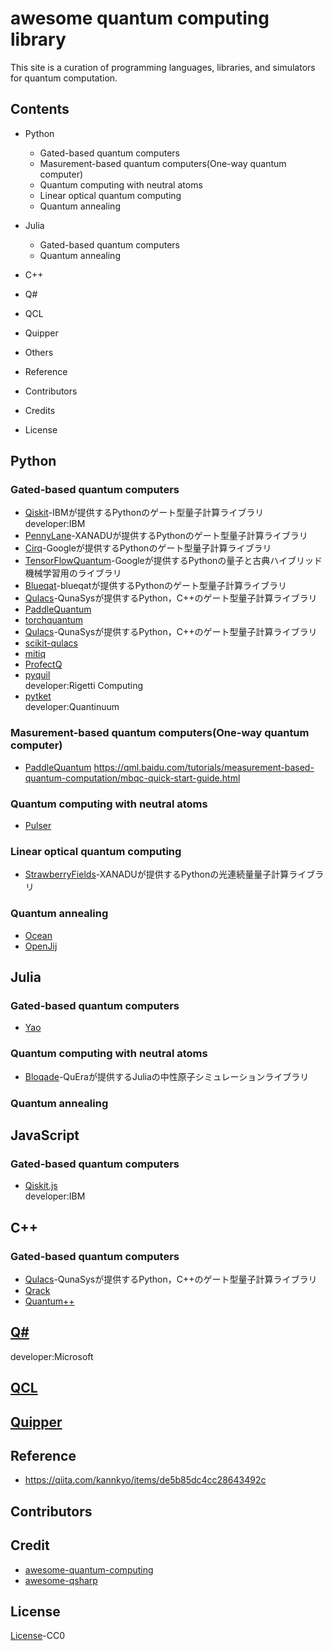 # awesome quantum computing library
This site is a curation of programming languages, libraries, and simulators for quantum computation.

## Contents

- Python
    - Gated-based quantum computers
    - Masurement-based quantum computers(One-way quantum computer)
    - Quantum computing with neutral atoms
    - Linear optical quantum computing
    - Quantum annealing

- Julia
    - Gated-based quantum computers
    - Quantum annealing

- C++
- Q#
- QCL
- Quipper
- Others
- Reference
- Contributors
- Credits
- License



## Python
### Gated-based quantum computers

- [Qiskit](https://qiskit.org/)-IBMが提供するPythonのゲート型量子計算ライブラリ  
developer:IBM
- [PennyLane](https://pennylane.ai/)-XANADUが提供するPythonのゲート型量子計算ライブラリ
- [Cirq](https://quantumai.google/cirq)-Googleが提供するPythonのゲート型量子計算ライブラリ
- [TensorFlowQuantum](https://www.tensorflow.org/quantum)-Googleが提供するPythonの量子と古典ハイブリッド機械学習用のライブラリ
- [Blueqat](https://blueqat.readthedocs.io/en/latest/)-blueqatが提供するPythonのゲート型量子計算ライブラリ
- [Qulacs](http://docs.qulacs.org/en/latest/)-QunaSysが提供するPython，C++のゲート型量子計算ライブラリ
- [PaddleQuantum](https://qml.baidu.com/)
- [torchquantum](https://github.com/mit-han-lab/torchquantum)
- [Qulacs](http://docs.qulacs.org/en/latest/)-QunaSysが提供するPython，C++のゲート型量子計算ライブラリ
- [scikit-qulacs](https://qulacs-osaka.github.io/scikit-qulacs/index.html)
- [mitiq](https://mitiq.readthedocs.io/en/stable/)
- [ProfectQ](https://github.com/ProjectQ-Framework/ProjectQ)
- [pyquil](https://github.com/rigetti/pyquil)  
developer:Rigetti Computing
- [pytket](https://cqcl.github.io/tket/pytket/api/index.html)  
developer:Quantinuum



### Masurement-based quantum computers(One-way quantum computer)
- [PaddleQuantum](https://qml.baidu.com/)
    https://qml.baidu.com/tutorials/measurement-based-quantum-computation/mbqc-quick-start-guide.html

### Quantum computing with neutral atoms
- [Pulser](https://pulser.readthedocs.io/en/stable/index.html)

### Linear optical quantum computing
- [StrawberryFields](https://strawberryfields.ai/)-XANADUが提供するPythonの光連続量量子計算ライブラリ

### Quantum annealing
- [Ocean](https://docs.ocean.dwavesys.com/en/stable/packages.html)
- [OpenJij](https://github.com/OpenJij/OpenJij)




## Julia

### Gated-based quantum computers
- [Yao](https://yaoquantum.org/)

### Quantum computing with neutral atoms
- [Bloqade](https://queracomputing.github.io/Bloqade.jl/dev/)-QuEraが提供するJuliaの中性原子シミュレーションライブラリ


### Quantum annealing


## JavaScript
### Gated-based quantum computers
- [Qiskit.js](https://github.com/qiskit-community/qiskit-js)  
developer:IBM




## C++
### Gated-based quantum computers
- [Qulacs](http://docs.qulacs.org/en/latest/)-QunaSysが提供するPython，C++のゲート型量子計算ライブラリ
- [Qrack](https://vm6502q.readthedocs.io/en/latest/)
- [Quantum++](https://github.com/softwareQinc/qpp)

## [Q#](https://learn.microsoft.com/en-gb/azure/quantum/?view=qsharp-preview)
developer:Microsoft

## [QCL](http://tph.tuwien.ac.at/~oemer/qcl.html)

## [Quipper](https://www.mathstat.dal.ca/~selinger/quipper/)


## Reference
- https://qiita.com/kannkyo/items/de5b85dc4cc28643492c




## Contributors


## Credit
- [awesome-quantum-computing](https://github.com/desireevl/awesome-quantum-computing#readme)
- [awesome-qsharp](https://github.com/ebraminio/awesome-qsharp#readme)


## License
[License](https://github.com/fuyu-quant/awesome-quantum-computing/blob/main/LICENSE)-CC0

